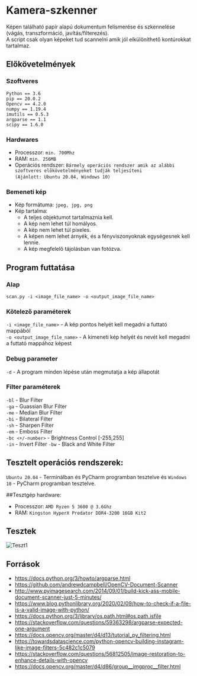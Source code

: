 # Kamera-szkenner
Képen található papír alapú dokumentum felismerése és szkennelése (vágás, transzformáció, javítás/filterezés).  
A script csak olyan képeket tud scannelni amik jól elkülöníthető kontúrokkat tartalmaz.

## Előkövetelmények

### Szoftveres
`Python == 3.6`  
`pip == 20.0.2`  
`Opencv == 4.2.0`  
`numpy == 1.19.4`  
`imutils == 0.5.3`  
`argparse == 1.1`  
`scipy == 1.6.0`
### Hardwares
- Processzor: `min. 700Mhz`
- RAM: `min. 256MB`
- Operációs rendszer: `Bármely operációs rendszer amik az alábbi szoftveres előkövetelményeket tudják teljesíteni`  
  `(Ajánlott: Ubuntu 20.04, Windows 10)`
  
### Bemeneti kép
- Kép formátuma: `jpeg, jpg, png`
- Kép tartalma:
    - A teljes objektumot tartalmaznia kell.
    - A kép nem lehet túl homályos.
    - A kép nem lehet túl pixeles.
    - A képen nem lehet árnyék, és a fényviszonyoknak egységesnek kell lennie.
    - A kép megfelelő tájolásban van fotózva.


## Program futtatása
### Alap
`scan.py -i <image_file_name> -o <output_image_file_name>`
### Kötelező paraméterek
`-i <image_file_name>` - A kép pontos helyét kell megadni a futtató mappából  
`-o <output_image_file_name>` - A kimeneti kép helyét és nevét kell megadni a futtató mappához képest
### Debug parameter
`-d` - A program minden lépése után megmutatja a kép állapotát
### Filter paraméterek
`-bl` - Blur Filter  
`-ga` - Guassian Blur Filter  
`-me` - Median Blur Filter  
`-bi` - Bilateral Filter  
`-sh` - Sharpen Filter  
`-em` - Emboss Filter  
`-bc <+/-number>` - Brightness Control [-255,255]  
`-in` - Invert Filter
`-bw` - Black and White Filter

## Tesztelt operációs rendszerek:  
`Ubuntu 20.04` - Terminálban és PyCharm programban tesztelve és 
`Windows 10` - PyCharm programban tesztelve.

##Tesztgép hardware:
- Processzor: `AMD Ryzen 5 3600 @ 3.6Ghz`
- RAM: `Kingston HyperX Predator DDR4-3200 16GB Kit2`

## Tesztek
![Teszt1]("test-images/test1.jpg")

## Források
- https://docs.python.org/3/howto/argparse.html
- https://github.com/andrewdcampbell/OpenCV-Document-Scanner
- http://www.pyimagesearch.com/2014/09/01/build-kick-ass-mobile-document-scanner-just-5-minutes/
- https://www.blog.pythonlibrary.org/2020/02/09/how-to-check-if-a-file-is-a-valid-image-with-python/
- https://docs.python.org/3/library/os.path.html#os.path.isfile
- https://stackoverflow.com/questions/59363298/argparse-expected-one-argument
- https://docs.opencv.org/master/d4/d13/tutorial_py_filtering.html
- https://towardsdatascience.com/python-opencv-building-instagram-like-image-filters-5c482c1c5079
- https://stackoverflow.com/questions/56812505/image-restoration-to-enhance-details-with-opencv
- https://docs.opencv.org/master/d4/d86/group__imgproc__filter.html

